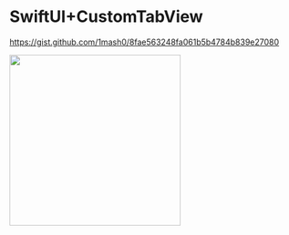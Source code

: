 # SwiftUI+CustomTabView
https://gist.github.com/1mash0/8fae563248fa061b5b4784b839e27080

<img src="https://github.com/1mash0/gist_list/assets/52849416/6d334feb-163b-468a-a07f-8a6aad5f243b" width="300">
